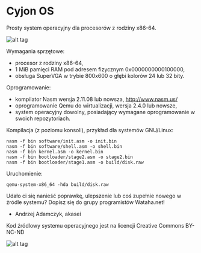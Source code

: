 # Cyjon OS
Prosty system operacyjny dla procesorów z rodziny x86-64.

![alt tag](http://wataha.net/shot/wataha3.png)

Wymagania sprzętowe:
- procesor z rodziny x86-64,
- 1 MiB pamięci RAM pod adresem fizycznym 0x0000000000100000,
- obsługa SuperVGA w trybie 800x600 o głębi kolorów 24 lub 32 bity.

Oprogramowanie:
- kompilator Nasm wersja 2.11.08 lub nowsza, http://www.nasm.us/
- oprogramowanie Qemu do wirtualizacji, wersja 2.4.0 lub nowsze,
- system operacyjny dowolny, posiadający wymagane oprogramowanie w swoich repozytoriach.

Kompilacja (z poziomu konsoli), przykład dla systemów GNU/Linux:

    nasm -f bin software/init.asm -o init.bin
    nasm -f bin software/shell.asm -o shell.bin
    nasm -f bin kernel.asm -o kernel.bin
    nasm -f bin bootloader/stage2.asm -o stage2.bin
    nasm -f bin bootloader/stage1.asm -o build/disk.raw

Uruchomienie:

    qemu-system-x86_64 -hda build/disk.raw

Udało ci się nanieść poprawkę, ulepszenie lub coś zupełnie nowego w źródle systemu?
Dopisz się do grupy programistów Wataha.net!

- Andrzej Adamczyk, akasei

Kod źródlowy systemu operacyjnego jest na licencji Creative Commons BY-NC-ND

![alt tag](http://mirrors.creativecommons.org/presskit/buttons/80x15/png/by-nc-nd.png)
